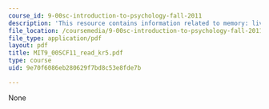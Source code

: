 ```yaml
---
course_id: 9-00sc-introduction-to-psychology-fall-2011
description: 'This resource contains information related to memory: living with yesterday.'
file_location: /coursemedia/9-00sc-introduction-to-psychology-fall-2011/9e70f6086eb280629f7bd8c53e8fde7b_MIT9_00SCF11_read_kr5.pdf
file_type: application/pdf
layout: pdf
title: MIT9_00SCF11_read_kr5.pdf
type: course
uid: 9e70f6086eb280629f7bd8c53e8fde7b

---
```

None